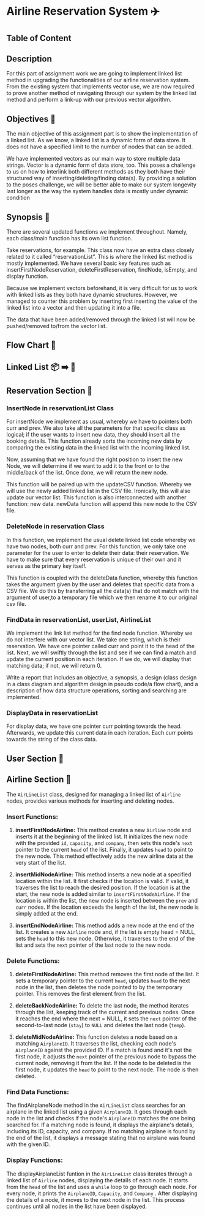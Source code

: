 # Airline Reservation System ✈️

## Table of Content

## Description 
For this part of assignment work we are going to implement linked list method in upgrading the functionalities of our airline reservation system. From the existing system that implements vector use, we are now required to prove another method of navigating through our system by the linked list method and perform a link-up with our previous vector algorithm.

## Objectives 🌈
The main objective of this assignment part is to show the implementation of a linked list. As we know, a linked list is a dynamic form of data store. It does not have a specified limit to the number of nodes that can be added. 

We have implemented vectors as our main way to store multiple data strings. Vector is a dynamic form of data store, too. This poses a challenge to us on how to interlink both different methods as they both have their structured way of inserting/deleting/finding data(s). By providing a solution to the poses challenge, we will be better able to make our system longevity last longer as the way the system handles data is mostly under dynamic condition



## Synopsis 📜
There are several updated functions we implement throughout. Namely, each class/main function has its own list function. 

Take reservations, for example. This class now have an extra class closely related to it called “reservationList”. This is where the linked list method is mostly implemented. We have several basic key features such as insertFirstNodeReservation, deleteFirstReservation, findNode, isEmpty, and display function. 

Because we implement vectors beforehand, it is very difficult for us to work with linked lists as they both have dynamic structures. However, we managed to counter this problem by inserting first inserting the value of the linked list into a vector and then updating it into a file.

The data that have been added/removed through the linked list will now be pushed/removed to/from the vector list. 
 


## Flow Chart 📑


## Linked List 📦 ➡️ 🛑

## Reservation Section 📅

### InsertNode in reservationList Class

For insertNode we implement as usual, whereby we have to  pointers both curr and prev. We also take all the parameters for that specific class as logical; if the user wants to insert new data, they should insert all the booking details.  This function already sorts the incoming new data by comparing the existing data in the linked list with the incoming linked list. 

Now, assuming that we have found the right position to insert the new Node, we will determine if we want to add it to the front or to the middle/back of the list. Once done, we will return the new node. 

This function will be paired up with the updateCSV function. Whereby we will use the newly added linked list in the CSV file. Ironically, this will also update our vector list.  This function is also interconnected with another function: new data.  newData function will append this new node to the CSV file.  

### DeleteNode in reservation Class

In this function, we implement the usual delete linked list code whereby we have two nodes, both curr and prev. For this function, we only take one parameter for the user to enter to delete their data: their reservation. We have to make sure that every reservation is unique of their own and it serves as the primary key itself.

This function is coupled with the deleteData function, whereby this function takes the argument given by the user and deletes that specific data from a CSV file. We do this by transferring all the data(s) that do not match with the argument of user,to a temporary file which we then rename it to our original csv file.	

### FindData in reservationList, userList, AirlineList

We implement the link list method for the find node function. Whereby we do not interfere with our vector list. We take one string, which is their reservation. We have one pointer called curr and point it to the head of the list. Next, we will swiftly through the list and see if we can find a match and update the current position in each iteration. If we do, we will display that matching data; if not, we will return 0. 

Write a report that includes an objective, a synopsis, a design (class design in a class diagram and algorithm design in pseudo code/a flow chart), and a description of how data structure operations, sorting and searching are implemented.

### DisplayData in reservationList

For display data, we have one pointer curr pointing towards the head. Afterwards, we update this current data in each iteration. Each curr points towards the string of the class data.

## User Section 🛂



## Airline Section 🛫

The `AirLineList` class, designed for managing a linked list of `Airline` nodes, provides various methods for inserting and deleting nodes.

### Insert Functions:

1. **insertFirstNodeAirline:** This method creates a new `Airline` node and inserts it at the beginning of the linked list. It initializes the new node with the provided `id`, `capacity`, and `company`, then sets this node's `next` pointer to the current `head` of the list. Finally, it updates `head` to point to the new node. This method effectively adds the new airline data at the very start of the list.

2. **insertMidNodeAirline:** This method inserts a new node at a specified location within the list. It first checks if the location is valid. If valid, it traverses the list to reach the desired position. If the location is at the start, the new node is added similar to `insertFirstNodeAirline`. If the location is within the list, the new node is inserted between the `prev` and `curr` nodes. If the location exceeds the length of the list, the new node is simply added at the end.

3. **insertEndNodeAirline:** This method adds a new node at the end of the list. It creates a new `Airline` node and, if the list is empty head = NULL, sets the `head` to this new node. Otherwise, it traverses to the end of the list and sets the `next` pointer of the last node to the new node.

### Delete Functions:

1. **deleteFirstNodeAirline:** This method removes the first node of the list. It sets a temporary pointer to the current `head`, updates `head` to the next node in the list, then deletes the node pointed to by the temporary pointer. This removes the first element from the list.

2. **deleteBackNodeAirline:** To delete the last node, the method iterates through the list, keeping track of the current and previous nodes. Once it reaches the end where the next = NULL, it sets the `next` pointer of the second-to-last node (`stay`) to `NULL` and deletes the last node (`temp`).

3. **deleteMidNodeAirline:** This function deletes a node based on a matching `AirplaneID`. It traverses the list, checking each node's `AirplaneID` against the provided ID. If a match is found and it's not the first node, it adjusts the `next` pointer of the previous node to bypass the current node, removing it from the list. If the node to be deleted is the first node, it updates the `head` to point to the next node. The node is then deleted.

### Find Data Functions:
The findAirplaneNode method in the `AirLineList` class searches for an airplane in the linked list using a given `AirplaneID`. It goes through each node in the list and checks if the node's `AirplaneID` matches the one being searched for. If a matching node is found, it displays the airplane's details, including its ID, capacity, and company. If no matching airplane is found by the end of the list, it displays a message stating that no airplane was found with the given ID.

### Display Functions:
The displayAirplaneList funtion in the `AirLineList` class iterates through a linked list of `Airline` nodes, displaying the details of each node. It starts from the `head` of the list and uses a `while` loop to go through each node. For every node, it prints the `AirplaneID`, `Capacity`, and `Company` . After displaying the details of a node, it moves to the next node in the list. This process continues until all nodes in the list have been displayed.






